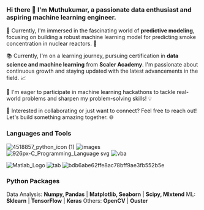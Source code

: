 ### Hi there 👋 I'm Muthukumar, a passionate data enthusiast and aspiring machine learning engineer. 

🔭 Currently, I'm immersed in the fascinating world of **predictive modeling**, focusing on building a robust machine learning model for predicting smoke concentration in nuclear reactors. 🌟

📚 Currently, I'm on a learning journey, pursuing certification in **data science and machine learning** from **Scaler Academy**. I'm passionate about continuous growth and staying updated with the latest advancements in the field. 📈

🚀 I'm eager to participate in machine learning hackathons to tackle real-world problems and sharpen my problem-solving skills! 💡

👯 Interested in collaborating or just want to connect? Feel free to reach out! Let's build something amazing together. 🌐

### Languages and Tools
![4518857_python_icon (1)](https://github.com/muthuganeshece/muthuganeshece/assets/131841259/a6a2eef2-297f-403f-ac9d-0d0ecc36c12d)
![images](https://github.com/muthuganeshece/muthuganeshece/assets/131841259/c6c3fb2e-c98a-4a15-840b-6232eb9c57fb)
![926px-C_Programming_Language svg](https://github.com/muthuganeshece/muthuganeshece/assets/131841259/81666cc4-5d32-4b35-b4f0-a2a9d32f46e5)
![vba](https://github.com/muthuganeshece/muthuganeshece/assets/131841259/0004166c-8cbb-4d41-876f-1c191d3e52f2)

![Matlab_Logo](https://github.com/muthuganeshece/muthuganeshece/assets/131841259/37ad5120-824d-4930-80a4-a9d756430f66)
![tab](https://github.com/muthuganeshece/muthuganeshece/assets/131841259/d2434221-dec0-4dbb-aa7e-7757ca5cd200)
![bdb6abe62ffe8ac78bff9ae3fb552b5e](https://github.com/muthuganeshece/muthuganeshece/assets/131841259/a3664423-f516-437d-8b35-40582c7224f7)

### Python Packages
Data Analysis: **Numpy, Pandas** | **Matplotlib, Seaborn** | **Scipy, Mlxtend**
ML: **Sklearn** | **TensorFlow** | **Keras**
Others: **OpenCV** | **Ouster**
